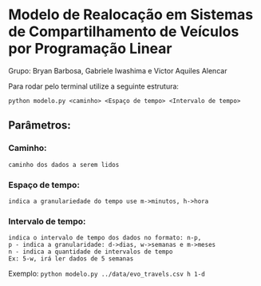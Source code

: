 # Modelo de Realocação em Sistemas de Compartilhamento de Veículos por Programação Linear

Grupo: Bryan Barbosa, Gabriele Iwashima e Victor Aquiles Alencar

Para rodar pelo terminal utilize a seguinte estrutura:

```python modelo.py <caminho> <Espaço de tempo> <Intervalo de tempo>```

## Parâmetros:
### Caminho: <br>
	caminho dos dados a serem lidos

### Espaço de tempo: <br>
	indica a granulariedade do tempo use m->minutos, h->hora

### Intervalo de tempo: <br>
	indica o intervalo de tempo dos dados no formato: n-p,
	p - indica a granularidade: d->dias, w->semanas e m->meses
	n - indica a quantidade de intervalos de tempo
	Ex: 5-w, irá ler dados de 5 semanas

Exemplo: ```python modelo.py ../data/evo_travels.csv h 1-d```
